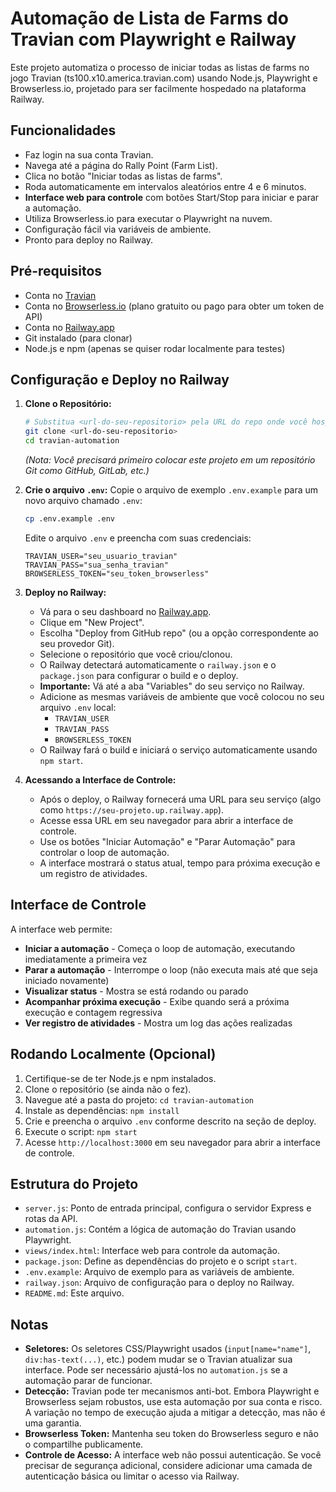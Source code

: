 # Automação de Lista de Farms do Travian com Playwright e Railway

Este projeto automatiza o processo de iniciar todas as listas de farms no jogo Travian (ts100.x10.america.travian.com) usando Node.js, Playwright e Browserless.io, projetado para ser facilmente hospedado na plataforma Railway.

## Funcionalidades

*   Faz login na sua conta Travian.
*   Navega até a página do Rally Point (Farm List).
*   Clica no botão "Iniciar todas as listas de farms".
*   Roda automaticamente em intervalos aleatórios entre 4 e 6 minutos.
*   **Interface web para controle** com botões Start/Stop para iniciar e parar a automação.
*   Utiliza Browserless.io para executar o Playwright na nuvem.
*   Configuração fácil via variáveis de ambiente.
*   Pronto para deploy no Railway.

## Pré-requisitos

*   Conta no [Travian](https://ts100.x10.america.travian.com)
*   Conta no [Browserless.io](https://www.browserless.io/) (plano gratuito ou pago para obter um token de API)
*   Conta no [Railway.app](https://railway.app/)
*   Git instalado (para clonar)
*   Node.js e npm (apenas se quiser rodar localmente para testes)

## Configuração e Deploy no Railway

1.  **Clone o Repositório:**
    ```bash
    # Substitua <url-do-seu-repositorio> pela URL do repo onde você hospedará este código
    git clone <url-do-seu-repositorio>
    cd travian-automation 
    ```
    *(Nota: Você precisará primeiro colocar este projeto em um repositório Git como GitHub, GitLab, etc.)*

2.  **Crie o arquivo `.env`:**
    Copie o arquivo de exemplo `.env.example` para um novo arquivo chamado `.env`:
    ```bash
    cp .env.example .env
    ```
    Edite o arquivo `.env` e preencha com suas credenciais:
    ```dotenv
    TRAVIAN_USER="seu_usuario_travian"
    TRAVIAN_PASS="sua_senha_travian"
    BROWSERLESS_TOKEN="seu_token_browserless"
    ```

3.  **Deploy no Railway:**
    *   Vá para o seu dashboard no [Railway.app](https://railway.app/).
    *   Clique em "New Project".
    *   Escolha "Deploy from GitHub repo" (ou a opção correspondente ao seu provedor Git).
    *   Selecione o repositório que você criou/clonou.
    *   O Railway detectará automaticamente o `railway.json` e o `package.json` para configurar o build e o deploy.
    *   **Importante:** Vá até a aba "Variables" do seu serviço no Railway.
    *   Adicione as mesmas variáveis de ambiente que você colocou no seu arquivo `.env` local:
        *   `TRAVIAN_USER`
        *   `TRAVIAN_PASS`
        *   `BROWSERLESS_TOKEN`
    *   O Railway fará o build e iniciará o serviço automaticamente usando `npm start`.

4.  **Acessando a Interface de Controle:**
    *   Após o deploy, o Railway fornecerá uma URL para seu serviço (algo como `https://seu-projeto.up.railway.app`).
    *   Acesse essa URL em seu navegador para abrir a interface de controle.
    *   Use os botões "Iniciar Automação" e "Parar Automação" para controlar o loop de automação.
    *   A interface mostrará o status atual, tempo para próxima execução e um registro de atividades.

## Interface de Controle

A interface web permite:

*   **Iniciar a automação** - Começa o loop de automação, executando imediatamente a primeira vez
*   **Parar a automação** - Interrompe o loop (não executa mais até que seja iniciado novamente)
*   **Visualizar status** - Mostra se está rodando ou parado
*   **Acompanhar próxima execução** - Exibe quando será a próxima execução e contagem regressiva
*   **Ver registro de atividades** - Mostra um log das ações realizadas

## Rodando Localmente (Opcional)

1.  Certifique-se de ter Node.js e npm instalados.
2.  Clone o repositório (se ainda não o fez).
3.  Navegue até a pasta do projeto: `cd travian-automation`
4.  Instale as dependências: `npm install`
5.  Crie e preencha o arquivo `.env` conforme descrito na seção de deploy.
6.  Execute o script: `npm start`
7.  Acesse `http://localhost:3000` em seu navegador para abrir a interface de controle.

## Estrutura do Projeto

*   `server.js`: Ponto de entrada principal, configura o servidor Express e rotas da API.
*   `automation.js`: Contém a lógica de automação do Travian usando Playwright.
*   `views/index.html`: Interface web para controle da automação.
*   `package.json`: Define as dependências do projeto e o script `start`.
*   `.env.example`: Arquivo de exemplo para as variáveis de ambiente.
*   `railway.json`: Arquivo de configuração para o deploy no Railway.
*   `README.md`: Este arquivo.

## Notas

*   **Seletores:** Os seletores CSS/Playwright usados (`input[name="name"]`, `div:has-text(...)`, etc.) podem mudar se o Travian atualizar sua interface. Pode ser necessário ajustá-los no `automation.js` se a automação parar de funcionar.
*   **Detecção:** Travian pode ter mecanismos anti-bot. Embora Playwright e Browserless sejam robustos, use esta automação por sua conta e risco. A variação no tempo de execução ajuda a mitigar a detecção, mas não é uma garantia.
*   **Browserless Token:** Mantenha seu token do Browserless seguro e não o compartilhe publicamente.
*   **Controle de Acesso:** A interface web não possui autenticação. Se você precisar de segurança adicional, considere adicionar uma camada de autenticação básica ou limitar o acesso via Railway.
